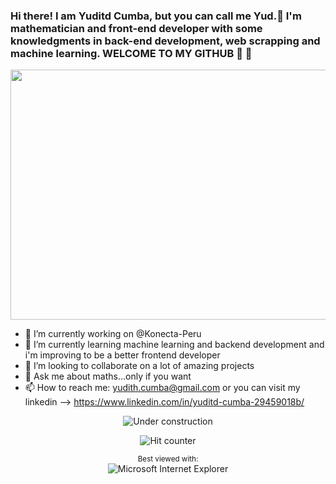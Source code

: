 ### Hi there! I am Yuditd Cumba, but you can call me Yud.👋  I'm mathematician and front-end developer with some knowledgments in back-end development, web scrapping and machine learning. WELCOME TO MY GITHUB 👯 👯 

<p align="center">
  <img src="https://www.actualidadgadget.com/wp-content/uploads/2018/02/t-rex-gif.gif" width="900" height="400">
</p>

* 🔭 I’m currently working on @Konecta-Peru
* 🌱 I’m currently learning machine learning and backend development and i'm improving to be a better frontend developer
* 👯 I’m looking to collaborate on a lot of amazing projects
* 💬 Ask me about maths...only if you want 
* 📫 How to reach me: yudith.cumba@gmail.com or you can visit my linkedin --> https://www.linkedin.com/in/yuditd-cumba-29459018b/

<div align="center">

![Under construction](https://user-images.githubusercontent.com/282759/84681715-8c7cb580-af02-11ea-85a4-05d069c72121.gif)

</div>
<div align="center">

![Hit counter](http://hits.dwyl.com/benbalter/benbalter/benbalter.svg)

</div>
<div align="center">

<sup>Best viewed with:</sup><br />![Microsoft Internet Explorer](https://user-images.githubusercontent.com/282759/84683523-52f97980-af05-11ea-9da0-639e1c368536.gif)

</div>

